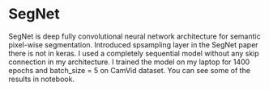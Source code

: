 # SegNet
SegNet is deep fully convolutional neural network architecture for semantic pixel-wise segmentation. Introduced spsampling layer in the SegNet paper there is not in keras. I used a completely sequential model without any skip connection in my architecture. 
I trained the model on my laptop for 1400 epochs and batch_size = 5 on CamVid dataset. You can see some of the results in notebook.
